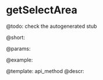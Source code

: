getSelectArea
=============


@todo:
	check the autogenerated stub

@short:
	

@params:





@example:

@template:	api_method
@descr:

